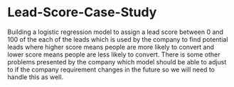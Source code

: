 # Lead-Score-Case-Study
Building a logistic regression model to assign a lead score between 0 and 100 of the each of the leads which is used by the company to find potential leads where higher score means people are more likely to convert and lower score means people are less likely to convert. There is some other problems presented by the company which model should be able to adjust to if the company requirement changes in the future so we will need to handle this as well.
